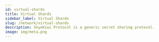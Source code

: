 ```yaml
---
id: virtual-shards
title: Virtual Shards
sidebar_label: Virtual Shards
slug: /network/virtual-shards
description: SkyeKiwi Protocol is a generic secret sharing protocol. 
image: img/meta.png
---
```

